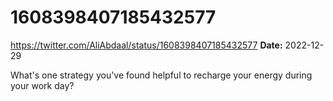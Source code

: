 # 1608398407185432577
https://twitter.com/AliAbdaal/status/1608398407185432577
**Date:** 2022-12-29

What's one strategy you've found helpful to recharge your energy during your work day?
